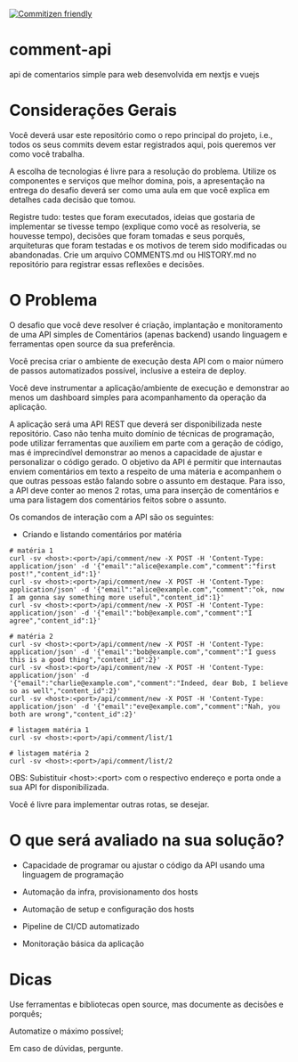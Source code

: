 [![Commitizen friendly](https://img.shields.io/badge/commitizen-friendly-brightgreen.svg)](http://commitizen.github.io/cz-cli/)
# comment-api
api de comentarios simple para web desenvolvida em nextjs e vuejs

# Considerações Gerais

Você deverá usar este repositório como o repo principal do projeto, i.e., todos os seus commits devem estar registrados aqui, pois queremos ver como você trabalha.

A escolha de tecnologias é livre para a resolução do problema. Utilize os componentes e serviços que melhor domina, pois, a apresentação na entrega do desafio deverá ser como uma aula em que você explica em detalhes cada decisão que tomou.

Registre tudo: testes que foram executados, ideias que gostaria de implementar se tivesse tempo (explique como você as resolveria, se houvesse tempo), decisões que foram tomadas e seus porquês, arquiteturas que foram testadas e os motivos de terem sido modificadas ou abandonadas. Crie um arquivo COMMENTS.md ou HISTORY.md no repositório para registrar essas reflexões e decisões.


# O Problema

O desafio que você deve resolver é criação, implantação e monitoramento de uma API simples de Comentários (apenas backend) usando linguagem e ferramentas open source da sua preferência. 

Você precisa criar o ambiente de execução desta API com o maior número de passos automatizados possível, inclusive a esteira de deploy. 

Você deve instrumentar a aplicação/ambiente de execução e demonstrar ao menos um dashboard simples para acompanhamento da operação da aplicação. 

A aplicação será uma API REST que deverá ser disponibilizada neste repositório. Caso não tenha muito domínio de técnicas de programação, pode utilizar ferramentas que auxiliem em parte com a geração de código, mas é imprecindível demonstrar ao menos a capacidade de ajustar e personalizar o código gerado. O objetivo da API é permitir que internautas enviem comentários em texto a respeito de uma máteria e acompanhem o que outras pessoas estão falando sobre o assunto em destaque. Para isso, a API deve conter ao menos 2 rotas, uma para inserção de comentários e uma para listagem dos comentários feitos sobre o assunto. 

Os comandos de interação com a API são os seguintes:

* Criando e listando comentários por matéria

```
# matéria 1
curl -sv <host>:<port>/api/comment/new -X POST -H 'Content-Type: application/json' -d '{"email":"alice@example.com","comment":"first post!","content_id":1}'
curl -sv <host>:<port>/api/comment/new -X POST -H 'Content-Type: application/json' -d '{"email":"alice@example.com","comment":"ok, now I am gonna say something more useful","content_id":1}'
curl -sv <host>:<port>/api/comment/new -X POST -H 'Content-Type: application/json' -d '{"email":"bob@example.com","comment":"I agree","content_id":1}'

# matéria 2
curl -sv <host>:<port>/api/comment/new -X POST -H 'Content-Type: application/json' -d '{"email":"bob@example.com","comment":"I guess this is a good thing","content_id":2}'
curl -sv <host>:<port>/api/comment/new -X POST -H 'Content-Type: application/json' -d '{"email":"charlie@example.com","comment":"Indeed, dear Bob, I believe so as well","content_id":2}'
curl -sv <host>:<port>/api/comment/new -X POST -H 'Content-Type: application/json' -d '{"email":"eve@example.com","comment":"Nah, you both are wrong","content_id":2}'

# listagem matéria 1
curl -sv <host>:<port>/api/comment/list/1

# listagem matéria 2
curl -sv <host>:<port>/api/comment/list/2
```
OBS: Subistituir \<host\>:\<port\> com o respectivo endereço e porta onde a sua API for disponibilizada. 

Você é livre para implementar outras rotas, se desejar.


# O que será avaliado na sua solução?

* Capacidade de programar ou ajustar o código da API usando uma linguagem de programação

* Automação da infra, provisionamento dos hosts 

* Automação de setup e configuração dos hosts

* Pipeline de CI/CD automatizado

* Monitoração básica da aplicação 


# Dicas

Use ferramentas e bibliotecas open source, mas documente as decisões e porquês;

Automatize o máximo possível;

Em caso de dúvidas, pergunte.

